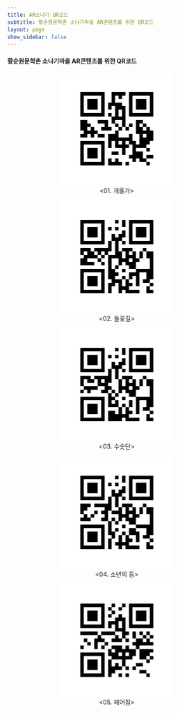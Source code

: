 ```yaml
---
title: AR소나기 QR코드
subtitle: 황순원문학촌 소나기마을 AR콘텐츠를 위한 QR코드
layout: page
show_sidebar: false
---
```

  
#### 황순원문학촌 소나기마을 AR콘텐츠를 위한 QR코드
  
<p align="center"><img src="/img/SonagiAR/scene1.png"><br/>
<01. 개울가></p>
  
<p align="center"><img src="/img/SonagiAR/scene2.png"><br/>
<02. 들꽃길></p>
  
<p align="center"><img src="/img/SonagiAR/scene3.png"><br/>
<03. 수숫단></p>
  
<p align="center"><img src="/img/SonagiAR/scene4.png"><br/>
<04. 소년의 등></p>
  
<p align="center"><img src="/img/SonagiAR/scene5.png"><br/>
<05. 헤어짐></p>
